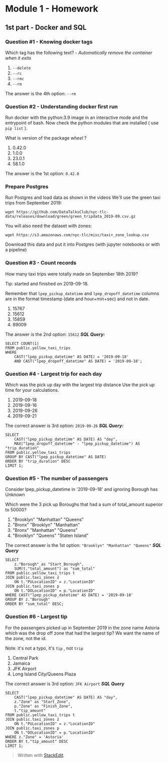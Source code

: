 # Module 1 - Homework

## 1st part - Docker and SQL
### Question #1 - Knowing docker tags
Which tag has the following text? -  _Automatically remove the container when it exits_

 1. `--delete`
 2. `--rc`
 3. `--rmc`
 4. `--rm`

The answer is the 4th option: `--rm`

### Question #2 - Understanding docker first run
Run docker with the python:3.9 image in an interactive mode and the entrypoint of bash. Now check the python modules that are installed ( use  `pip list`  ).

What is version of the package  _wheel_  ?

 1. 0.42.0
 2. 1.0.0
 3. 23.0.1
 4. 58.1.0

The answer is the 1st option: `0.42.0`

### Prepare Postgres

Run Postgres and load data as shown in the videos We'll use the green taxi trips from September 2019:

`wget https://github.com/DataTalksClub/nyc-tlc-data/releases/download/green/green_tripdata_2019-09.csv.gz`

You will also need the dataset with zones:

`wget https://s3.amazonaws.com/nyc-tlc/misc/taxi+_zone_lookup.csv`

Download this data and put it into Postgres (with jupyter notebooks or with a pipeline)

### Question #3 - Count records

How many taxi trips were totally made on September 18th 2019?

Tip: started and finished on 2019-09-18.

Remember that  `lpep_pickup_datetime`  and  `lpep_dropoff_datetime`  columns are in the format timestamp (date and hour+min+sec) and not in date.

 1. 15767
 2. 15612
 3. 15859
 4. 89009

The answer is the 2nd option: `15612`
***SQL Query:***

    SELECT COUNT(1)
    FROM public.yellow_taxi_trips
    WHERE
    	CAST("lpep_pickup_datetime" AS DATE) = '2019-09-18'
    	AND CAST("lpep_dropoff_datetime" AS DATE) = '2019-09-18';

### Question #4 - Largest trip for each day

Which was the pick up day with the largest trip distance Use the pick up time for your calculations.

 1. 2019-09-18
 2. 2019-09-16
 3. 2019-09-26
 4. 2019-09-21

The correct answer is 3rd option: `2019-09-26`
***SQL Query:***

    SELECT 
    	CAST("lpep_pickup_datetime" AS DATE) AS "day",
    	MAX("lpep_dropoff_datetime" - "lpep_pickup_datetime") AS "trip_duration"
    FROM public.yellow_taxi_trips
    GROUP BY CAST("lpep_pickup_datetime" AS DATE)
    ORDER BY "trip_duration" DESC
    LIMIT 1;

### Question #5 - The number of passengers

Consider lpep_pickup_datetime in '2019-09-18' and ignoring Borough has Unknown

Which were the 3 pick up Boroughs that had a sum of total_amount superior to 50000?

 1. "Brooklyn" "Manhattan" "Queens"
 2. "Bronx" "Brooklyn" "Manhattan"
 3. "Bronx" "Manhattan" "Queens"
 4. "Brooklyn" "Queens" "Staten Island"

The correct answer is the 1st option: `"Brooklyn" "Manhattan" "Queens"`
***SQL Query***

    SELECT
    	z."Borough" as "Start_Borough",
    	SUM(t."total_amount") as "sum_total"
    FROM public.yellow_taxi_trips t
    JOIN public.taxi_zones z
    	ON t."PULocationID" = z."LocationID"
    JOIN public.taxi_zones p
    	ON t."DOLocationID" = p."LocationID"
    WHERE CAST("lpep_pickup_datetime" AS DATE) = '2019-09-18'
    GROUP BY z."Borough"
    ORDER BY "sum_total" DESC;

### Question #6 - Largest tip

For the passengers picked up in September 2019 in the zone name Astoria which was the drop off zone that had the largest tip? We want the name of the zone, not the id.

Note: it's not a typo, it's  `tip`  , not  `trip`

 1. Central Park
 2. Jamaica
 3. JFK Airport
 4. Long Island City/Queens Plaza

The correct answer is 3rd option: `JFK Airport`
***SQL Query***

    SELECT
    	CAST("lpep_pickup_datetime" AS DATE) AS "day",
    	z."Zone" as "Start_Zone",
    	p."Zone" as "Finish_Zone",
    	t."tip_amount"
    FROM public.yellow_taxi_trips t
    JOIN public.taxi_zones z
    	ON t."PULocationID" = z."LocationID"
    JOIN public.taxi_zones p
    	ON t."DOLocationID" = p."LocationID"
    WHERE z."Zone" = 'Astoria'
    ORDER BY t."tip_amount" DESC
    LIMIT 1;

> Written with [StackEdit](https://stackedit.io/).
